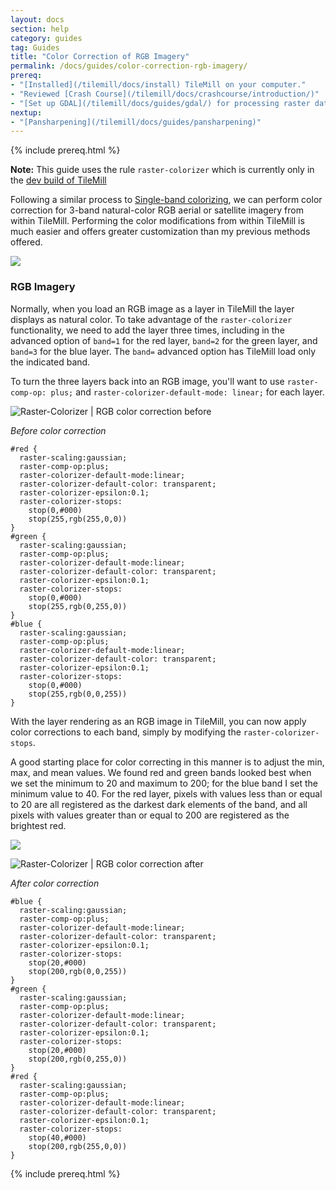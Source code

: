 ```yaml
---
layout: docs
section: help
category: guides
tag: Guides
title: "Color Correction of RGB Imagery"
permalink: /docs/guides/color-correction-rgb-imagery/
prereq:
- "[Installed](/tilemill/docs/install) TileMill on your computer."
- "Reviewed [Crash Course](/tilemill/docs/crashcourse/introduction/)"
- "[Set up GDAL](/tilemill/docs/guides/gdal/) for processing raster data in the terminal."
nextup:
- "[Pansharpening](/tilemill/docs/guides/pansharpening)"
---
```


{% include prereq.html %}

**Note:** This guide uses the rule `raster-colorizer` which is currently only in the [dev build of TileMill](http://www.mapbox.com/tilemill/docs/releases/#past_releases_and_development_builds)


Following a similar process to [Single-band colorizing](/docs/guides/single-band-colorizing), we can perform color correction for 3-band natural-color RGB aerial or satellite imagery from within TileMill. Performing the color modifications from within TileMill is much easier and offers greater customization than my previous methods offered.


![](http://farm9.staticflickr.com/8111/8519450602_a3b26c2685_o.jpg)

### RGB Imagery

Normally, when you load an RGB image as a layer in TileMill the layer displays as natural color. To take advantage of the ```raster-colorizer``` functionality, we need to add the layer three times, including in the advanced option of <code>band=1</code> for the red layer, <code>band=2</code> for the green layer, and <code>band=3</code> for the blue layer. The <code>band=</code> advanced option has TileMill load only the indicated band.

To turn the three layers back into an RGB image, you'll want to use <code>raster-comp-op: plus;</code> and <code>raster-colorizer-default-mode: linear;</code> for each layer.

![Raster-Colorizer | RGB color correction before](http://farm9.staticflickr.com/8379/8496556690_54a513891e_o.png)

*Before color correction*

    #red {
      raster-scaling:gaussian;
      raster-comp-op:plus;
      raster-colorizer-default-mode:linear;
      raster-colorizer-default-color: transparent;
      raster-colorizer-epsilon:0.1;
      raster-colorizer-stops:
        stop(0,#000)
        stop(255,rgb(255,0,0))
    }
    #green {
      raster-scaling:gaussian;
      raster-comp-op:plus;
      raster-colorizer-default-mode:linear;
      raster-colorizer-default-color: transparent;
      raster-colorizer-epsilon:0.1;
      raster-colorizer-stops:
        stop(0,#000)
        stop(255,rgb(0,255,0))
    }
    #blue {
      raster-scaling:gaussian;
      raster-comp-op:plus;
      raster-colorizer-default-mode:linear;
      raster-colorizer-default-color: transparent;
      raster-colorizer-epsilon:0.1;
      raster-colorizer-stops:
        stop(0,#000)
        stop(255,rgb(0,0,255))
    }

With the layer rendering as an RGB image in TileMill, you can now apply color corrections to each band, simply by modifying the <code>raster-colorizer-stops</code>.

A good starting place for color correcting in this manner is to adjust the min, max, and mean values. We found red and green bands looked best when we set the minimum to 20 and maximum to 200; for the blue band I set the minimum value to 40. For the red layer, pixels with values less than or equal to 20 are all registered as the darkest dark elements of the band, and all pixels with values greater than or equal to 200 are registered as the brightest red.

![](http://farm9.staticflickr.com/8248/8518337589_8552d1e37b_z.jpg)

![Raster-Colorizer | RGB color correction after](http://farm9.staticflickr.com/8368/8495452361_4462b93770_o.png)

*After color correction*

    #blue {
      raster-scaling:gaussian;
      raster-comp-op:plus;
      raster-colorizer-default-mode:linear;
      raster-colorizer-default-color: transparent;
      raster-colorizer-epsilon:0.1;
      raster-colorizer-stops:
        stop(20,#000)
        stop(200,rgb(0,0,255))
    }
    #green {
      raster-scaling:gaussian;
      raster-comp-op:plus;
      raster-colorizer-default-mode:linear;
      raster-colorizer-default-color: transparent;
      raster-colorizer-epsilon:0.1;
      raster-colorizer-stops:
        stop(20,#000)
        stop(200,rgb(0,255,0))
    }
    #red {
      raster-scaling:gaussian;
      raster-comp-op:plus;
      raster-colorizer-default-mode:linear;
      raster-colorizer-default-color: transparent;
      raster-colorizer-epsilon:0.1;
      raster-colorizer-stops:
        stop(40,#000)
        stop(200,rgb(255,0,0))
    }

{% include prereq.html %}

